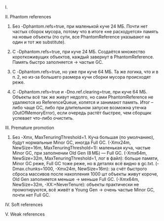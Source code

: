 I. 

II. Phantom references
1. Без -Dphantom.refs=true, при маленькой куче 24 МБ.
Почти нет частых сборок мусора, потому что в итоге «не расходуется» память на новые объекты (по сути, все PhantomReference указывают на один и тот же substitute).

2. С -Dphantom.refs=true, при куче 24 МБ.
Создаётся множество короткоживущих объектов, каждый завернут в PhantomReference. Память быстро заполняется → частые GC.

3. С -Dphantom.refs=true, но уже при куче 64 МБ.
Та же логика, что и в п. 2, но из-за большего размера кучи сборки мусора происходят реже.

4. С -Dphantom.refs=true и -Dno.ref.clearing=true, при куче 64 МБ.
Объекты всё так же живут недолго, но сами PhantomReference не удаляются из ReferenceQueue, копятся и занимают память. Итог – либо чаще GC, либо при длительном запуске возможна утечка (OutOfMemoryError), если очередь растёт быстрее, чем сборщик успевает что-либо очистить.

III. Premature promotion
1. Без -Xmx, MaxTenuringThreshold=1. Куча большая (по умолчанию), будут нормальные Minor GC, иногда Full GC.
(-Xmx24m, NewSize=16m, MaxTenuringThreshold=1): маленькая куча, частые Minor GC, при заполнении Old Gen (8 МБ) — Full GC.
(-Xmx64m, NewSize=32m, MaxTenuringThreshold=1, лог в файл): больше памяти, Minor GC реже, Full GC тоже реже, но в деталях всё видно в gc.txt.
(-Dmax.chunks=1000, -Xmx24m, NewSize=16m): за счёт быстрого сброса массивов после накопления 1000 шт объекты живут короче, Old Gen заполняется меньше → меньше Full GC.
(-Xmx64m, NewSize=32m, -XX:+NeverTenure): объекты практически не промотируются, всё живёт в Young Gen → очень частые Minor GC, почти нет Full GC.


IV. Soft references



V. Weak references

